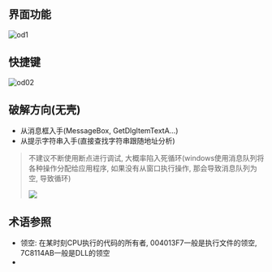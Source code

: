 ## 界面功能

![od1](https://cdn.jsdelivr.net/gh/shepherdev/shepherdev.github.io@picgo/static/article/od01.png)

## 快捷键

![od02](https://cdn.jsdelivr.net/gh/shepherdev/shepherdev.github.io@picgo/static/article/od02.png)

## 破解方向(无壳)

- 从消息框入手(MessageBox, GetDlgItemTextA...)
- 从提示字符串入手(直接查找字符串跟随地址分析)

> 不建议不断使用断点进行调试, 大概率陷入死循环(windows使用消息队列将各种操作分配给应用程序, 如果没有从窗口执行操作, 那会导致消息队列为空, 导致循环)
>
> ![](https://cdn.jsdelivr.net/gh/shepherdev/shepherdev.github.io@picgo/static/article/od03.png)

## 术语参照

- 领空: 在某时刻CPU执行的代码的所有者, 004013F7一般是执行文件的领空, 7C8114AB一般是DLL的领空
- 